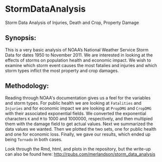 # StormDataAnalysis
Storm Data Analysis of Injuries, Death and Crop, Property Damage

## Synopsis:
This is a very basic analysis of NOAA’s National Weather Service Storm Data for dates 1950 to November 2011. We are interested in looking at the effects of storms on population health and economic impact. We wish to examine which storm event causes the most fatalies and injuries and which storm types inflict the most property and crop damages.

## Methodology:
Reading through NOAA's documentation gives us a feel for the variables and storm types. For public health we are looking at `Fatalities` and `Injuries` and for economic impact we are looking at `PropDMG` and `CropDMG` with their associated exponential fields. We converted the exponential characters `K` and `M` to 1000 and 1000000, respectively, and then multipied them with the damage field to get actual values. Next we summarized the data values we wanted. Then we plotted the two sets, one for public health and one for economic loss. Finally, we gave our results, which ended up being `Tornado` in both cases.

Look through the Rmd, html, and plots in the repository, but the write-up can also be found here:
http://rpubs.com/merlandson/storm_data_analysis
